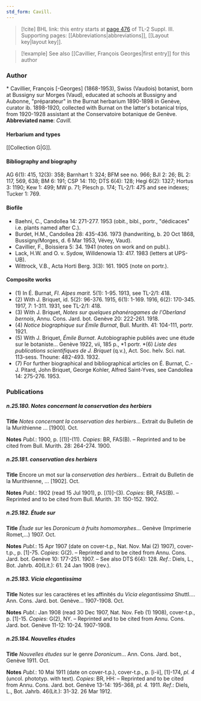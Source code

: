 ```yaml
---
std_form: Cavill.
---
```


> [!cite] BHL link: this entry starts at [page 476](https://www.biodiversitylibrary.org/page/33266783) of TL-2 Suppl. III.
> Supporting pages: [[Abbreviations|abbreviations]], [[Layout key|layout key]].

> [!example] See also [[Cavillier, François Georges|first entry]] for this author

### Author

\* Cavillier, François \[-Georges\] (1868-1953), Swiss (Vaudois) botanist, born at Bussigny sur Morges (Vaud), educated at schools at Bussigny and Aubonne, "préparateur" in the Burnat herbarium 1890-1898 in Genève, curator ib. 1898-1920, collected with Burnat on the latter's botanical trips, from 1920-1928 assistant at the Conservatoire botanique de Genève. 
**Abbreviated name**: *Cavill.*

#### Herbarium and types

[[Collection G|G]].

#### Bibliography and biography

AG 6(1): 415, 12(3): 358; Barnhart 1: 324; BFM see no. 966; BJI 2: 26; BL 2: 117, 569, 638; BM 6: 191; CSP 14: 110; DTS 6(4): 128; Hegi 6(2): 1327; Hortus 3: 1190; Kew 1: 499; MW p. 71; Plesch p. 174; TL-2/1: 475 and see indexes; Tucker 1: 769.

#### Biofile

- Baehni, C., Candollea 14: 271-277. 1953 (obit., bibl., portr., "dédicaces" i.e. plants named after C.).
- Burdet, H.M., Candollea 28: 435-436. 1973 (handwriting, b. 20 Oct 1868, Bussigny/Morges, d. 6 Mar 1953, Vévey, Vaud).
- Cavillier, F., Boissiera 5: 34. 1941 (notes on work and on publ.).
- Lack, H.W. and O. v. Sydow, Willdenowia 13: 417. 1983 (letters at UPS-UB).
- Wittrock, V.B., Acta Horti Berg. 3(3): 161. 1905 (note on portr.).

#### Composite works

- (1) In É. Burnat, *Fl. Alpes marit.* 5(1): 1-95. 1913, see TL-2/1: 418.
- (2) With J. Briquet, id. 5(2): 96-376. 1915, 6(1): 1-169. 1916, 6(2): 170-345. 1917, 7: 1-311. 1931, see TL-2/1: 418.
- (3) With J. Briquet, *Notes sur quelques phanérogames de l'Oberland bernois*, Annu. Cons. Jard. bot. Genève 20: 222-261. 1918.
- (4) *Notice biographique sur Émile Burnat*, Bull. Murith. 41: 104-111, portr. 1921.
- (5) With J. Briquet, *Émile Burnat*. Autobiographie publiés avec une étude sur le botaniste... Genève 1922, vii, 185 p., *1 portr.
*(6) *Liste des publications scientifiques de J. Briquet* (q.v.), Act. Soc. helv. Sci. nat. 113-sess. Thoune: 482-493. 1932.
- (7) For further biographical and bibliographical articles on É. Burnat, C.-J. Pitard, John Briquet, George Kohler, Alfred Saint-Yves, see Candollea 14: 275-276. 1953.

### Publications

##### n.25.180. Notes concernant la conservation des herbiers

**Title**
*Notes concernant la conservation des herbiers*... Extrait du Bulletin de la Murithienne ... \[1900\]. Oct.

**Notes**
*Publ*.: 1900, p. \[(1)\]-(11). *Copies*: BR, FAS(B). – Reprinted and to be cited from Bull. Murith. 28: 264-274. 1900.

##### n.25.181. conservation des herbiers

**Title**
Encore un mot sur la *conservation des herbiers*... Extrait du Bulletin de la Murithienne, ... \[1902\]. Oct.

**Notes**
*Publ*.: 1902 (read 15 Jul 1901), p. \[(1)\]-(3). *Copies*: BR, FAS(B). – Reprinted and to be cited from Bull. Murith. 31: 150-152. 1902.

##### n.25.182. Étude sur

**Title**
*Étude sur* les *Doronicum à fruits homomorphes*... Genève (Imprimerie Romet,...) 1907. Oct.

**Notes**
*Publ*.: 15 Apr 1907 (date on cover-t.p., Nat. Nov. Mai (2) 1907), cover-t.p., p. \[1\]-75. *Copies*: G(2). – Reprinted and to be cited from Annu. Cons. Jard. bot. Genève 10: 177-251. 1907.  – See also DTS 6(4): 128.
*Ref*.: Diels, L., Bot. Jahrb. 40(Lit.): 61. 24 Jan 1908 (rev.).

##### n.25.183. Vicia elegantissima

**Title**
Notes sur les caractères et les affinités du *Vicia elegantissima* Shuttl.... Ann. Cons. Jard. bot. Genève... 1907-1908. Oct.

**Notes**
*Publ*.: Jan 1908 (read 30 Dec 1907, Nat. Nov. Feb (1) 1908), cover-t.p., p. \[1\]-15. *Copies*: G(2), NY. – Reprinted and to be cited from Annu. Cons. Jard. bot. Genève 11-12: 10-24. 1907-1908.

##### n.25.184. Nouvelles études

**Title**
*Nouvelles études* sur le genre *Doronicum*... Ann. Cons. Jard. bot., Genève 1911. Oct.

**Notes**
*Publ*.: 10 Mai 1911 (date on cover-t.p.), cover-t.p., p. \[i-ii\], \[1\]-174, *pl. 4* (uncol. phototyp. with text). *Copies*: BR, HH: – Reprinted and to be cited from Annu. Cons. Jard. bot. Genève 13-14: 195-368, *pl. 4.* 1911.
*Ref*.: Diels, L., Bot. Jahrb. 46(Lit.): 31-32. 26 Mar 1912.

